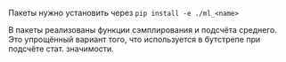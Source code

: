 Пакеты нужно установить через `pip install -e ./ml_<name>`

В пакеты реализованы функции сэмплирования и подсчёта среднего. Это упрощённый вариант того, что используется в бутстрепе при подсчёте стат. значимости.
